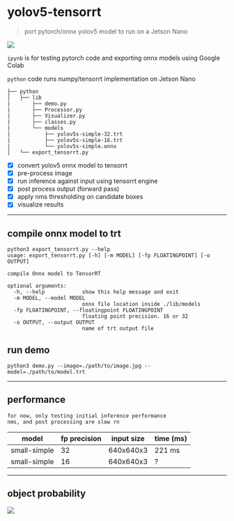 # yolov5-tensorrt 

> port pytorch/onnx yolov5 model to run on a Jetson Nano

![](docs/demo.gif)

`ipynb` is for testing pytorch code and exporting onnx models using Google Colab

`python` code runs numpy/tensorrt implementation on Jetson Nano 

```
├── python
│   ├── lib
|       ├── demo.py
|       ├── Processor.py
|       ├── Visualizer.py
|       ├── classes.py
|       └── models
|           ├── yolov5s-simple-32.trt
|           ├── yolov5s-simple-16.trt
|           └── yolov5s-simple.onnx
│   └── export_tensorrt.py
```

- [x] convert yolov5 onnx model to tensorrt
- [x] pre-process image 
- [x] run inference against input using tensorrt engine
- [x] post process output (forward pass)
- [x] apply nms thresholding on candidate boxes
- [x] visualize results

___

## compile onnx model to trt

```
python3 export_tensorrt.py --help
usage: export_tensorrt.py [-h] [-m MODEL] [-fp FLOATINGPOINT] [-o OUTPUT]

compile Onnx model to TensorRT

optional arguments:
  -h, --help            show this help message and exit
  -m MODEL, --model MODEL
                        onnx file location inside ./lib/models
  -fp FLOATINGPOINT, --floatingpoint FLOATINGPOINT
                        floating point precision. 16 or 32
  -o OUTPUT, --output OUTPUT
                        name of trt output file
```

## run demo

```
python3 demo.py --image=./path/to/image.jpg --model=./path/to/model.trt
```

___

## performance

```
for now, only testing initial inference performance
nms, and post processing are slow rn
```

| model  |  fp precision  | input size |  time (ms)   |
| ------------- | ------------- | ---------- | ---- |
| small-simple  |  32  |  640x640x3  | 221 ms |
| small-simple  |  16  |  640x640x3  | ?  |

___

## object probability

![](docs/object_grids.png)


